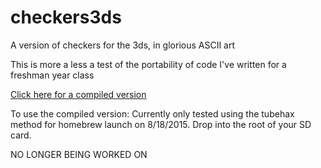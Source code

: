 # checkers3ds
A version of checkers for the 3ds, in glorious ASCII art

This is more a less a test of the portability
of code I've written for a freshman year class

<a href="http://www.filedropper.com/checkers3ds">Click here for a compiled version</a>

To use the compiled version: Currently only tested using the tubehax method for homebrew launch on 8/18/2015. Drop into the root of your SD card.

NO LONGER BEING WORKED ON
